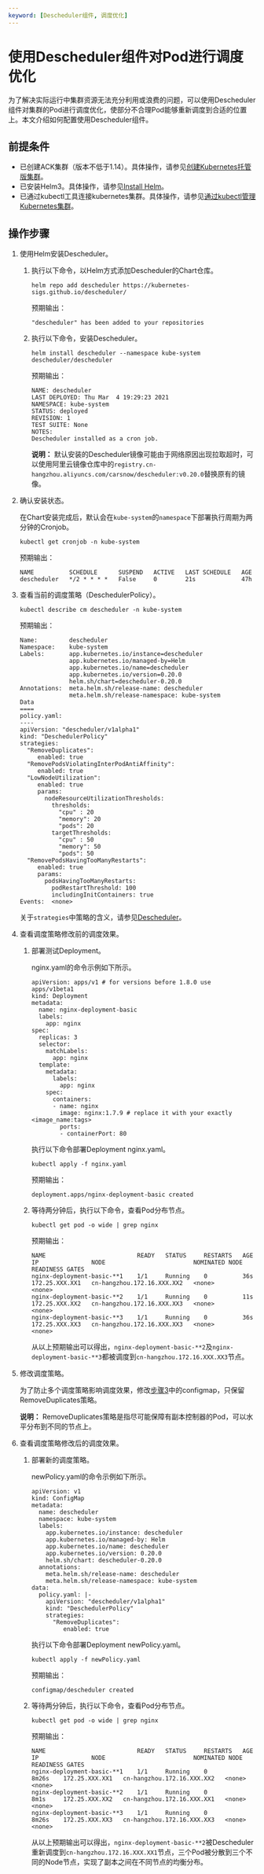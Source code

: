 ```yaml
---
keyword: [Descheduler组件, 调度优化]
---
```


# 使用Descheduler组件对Pod进行调度优化

为了解决实际运行中集群资源无法充分利用或浪费的问题，可以使用Descheduler组件对集群的Pod进行调度优化，使部分不合理Pod能够重新调度到合适的位置上。本文介绍如何配置使用Descheduler组件。

## 前提条件

-   已创建ACK集群（版本不低于1.14）。具体操作，请参见[创建Kubernetes托管版集群](/cn.zh-CN/Kubernetes集群用户指南/集群/创建集群/创建Kubernetes托管版集群.md)。
-   已安装Helm3。具体操作，请参见[Install Helm](https://github.com/helm/helm)。
-   已通过kubectl工具连接kubernetes集群。具体操作，请参见[通过kubectl管理Kubernetes集群](/cn.zh-CN/Kubernetes集群用户指南/集群/连接集群/通过kubectl管理Kubernetes集群.md)。

## 操作步骤

1.  使用Helm安装Descheduler。

    1.  执行以下命令，以Helm方式添加Descheduler的Chart仓库。

        ```
        helm repo add descheduler https://kubernetes-sigs.github.io/descheduler/
        ```

        预期输出：

        ```
        "descheduler" has been added to your repositories
        ```

    2.  执行以下命令，安装Descheduler。

        ```
        helm install descheduler --namespace kube-system descheduler/descheduler
        ```

        预期输出：

        ```
        NAME: descheduler
        LAST DEPLOYED: Thu Mar  4 19:29:23 2021
        NAMESPACE: kube-system
        STATUS: deployed
        REVISION: 1
        TEST SUITE: None
        NOTES:
        Descheduler installed as a cron job.
        ```

        **说明：** 默认安装的Descheduler镜像可能由于网络原因出现拉取超时，可以使用阿里云镜像仓库中的`registry.cn-hangzhou.aliyuncs.com/carsnow/descheduler:v0.20.0`替换原有的镜像。

2.  确认安装状态。

    在Chart安装完成后，默认会在`kube-system`的`namespace`下部署执行周期为两分钟的Cronjob。

    ```
    kubectl get cronjob -n kube-system
    ```

    预期输出：

    ```
    NAME          SCHEDULE      SUSPEND   ACTIVE   LAST SCHEDULE   AGE
    descheduler   */2 * * * *   False     0        21s             47h
    ```

3.  查看当前的调度策略（DeschedulerPolicy）。

    ```
    kubectl describe cm descheduler -n kube-system
    ```

    预期输出：

    ```
    Name:         descheduler
    Namespace:    kube-system
    Labels:       app.kubernetes.io/instance=descheduler
                  app.kubernetes.io/managed-by=Helm
                  app.kubernetes.io/name=descheduler
                  app.kubernetes.io/version=0.20.0
                  helm.sh/chart=descheduler-0.20.0
    Annotations:  meta.helm.sh/release-name: descheduler
                  meta.helm.sh/release-namespace: kube-system
    Data
    ====
    policy.yaml:
    ----
    apiVersion: "descheduler/v1alpha1"
    kind: "DeschedulerPolicy"
    strategies:
      "RemoveDuplicates":
         enabled: true
      "RemovePodsViolatingInterPodAntiAffinity":
         enabled: true
      "LowNodeUtilization":
         enabled: true
         params:
           nodeResourceUtilizationThresholds:
             thresholds:
               "cpu" : 20
               "memory": 20
               "pods": 20
             targetThresholds:
               "cpu" : 50
               "memory": 50
               "pods": 50
      "RemovePodsHavingTooManyRestarts":
         enabled: true
         params:
           podsHavingTooManyRestarts:
             podRestartThreshold: 100
             includingInitContainers: true
    Events:  <none>
    ```

    关于`strategies`中策略的含义，请参见[Descheduler](https://github.com/kubernetes-sigs/descheduler)。

4.  查看调度策略修改前的调度效果。

    1.  部署测试Deployment。

        nginx.yaml的命令示例如下所示。

        ```
        apiVersion: apps/v1 # for versions before 1.8.0 use apps/v1beta1
        kind: Deployment
        metadata:
          name: nginx-deployment-basic
          labels:
            app: nginx
        spec:
          replicas: 3
          selector:
            matchLabels:
              app: nginx
          template:
            metadata:
              labels:
                app: nginx
            spec:
              containers:
              - name: nginx
                image: nginx:1.7.9 # replace it with your exactly <image_name:tags>
                ports:
                - containerPort: 80
        ```

        执行以下命令部署Deployment nginx.yaml。

        ```
        kubectl apply -f nginx.yaml
        ```

        预期输出：

        ```
        deployment.apps/nginx-deployment-basic created
        ```

    2.  等待两分钟后，执行以下命令，查看Pod分布节点。

        ```
        kubectl get pod -o wide | grep nginx
        ```

        预期输出：

        ```
        NAME                          READY   STATUS     RESTARTS   AGE    IP               NODE                         NOMINATED NODE   READINESS GATES
        nginx-deployment-basic-**1    1/1     Running    0          36s    172.25.XXX.XX1   cn-hangzhou.172.16.XXX.XX2   <none>           <none>
        nginx-deployment-basic-**2    1/1     Running    0          11s    172.25.XXX.XX2   cn-hangzhou.172.16.XXX.XX3   <none>           <none>
        nginx-deployment-basic-**3    1/1     Running    0          36s    172.25.XXX.XX3   cn-hangzhou.172.16.XXX.XX3   <none>           <none>
        ```

        从以上预期输出可以得出，`nginx-deployment-basic-**2`及`nginx-deployment-basic-**3`都被调度到`cn-hangzhou.172.16.XXX.XX3`节点。

5.  修改调度策略。

    为了防止多个调度策略影响调度效果，修改[步骤3](#step_aly_k85_ulh)中的configmap，只保留RemoveDuplicates策略。

    **说明：** RemoveDuplicates策略是指尽可能保障有副本控制器的Pod，可以水平分布到不同的节点上。

6.  查看调度策略修改后的调度效果。

    1.  部署新的调度策略。

        newPolicy.yaml的命令示例如下所示。

        ```
        apiVersion: v1
        kind: ConfigMap
        metadata:
          name: descheduler
          namespace: kube-system
          labels:
            app.kubernetes.io/instance: descheduler
            app.kubernetes.io/managed-by: Helm
            app.kubernetes.io/name: descheduler
            app.kubernetes.io/version: 0.20.0
            helm.sh/chart: descheduler-0.20.0  
          annotations:
            meta.helm.sh/release-name: descheduler
            meta.helm.sh/release-namespace: kube-system
        data: 
          policy.yaml: |-
            apiVersion: "descheduler/v1alpha1"
            kind: "DeschedulerPolicy"
            strategies:
              "RemoveDuplicates":
                 enabled: true
        ```

        执行以下命令部署Deployment newPolicy.yaml。

        ```
        kubectl apply -f newPolicy.yaml
        ```

        预期输出：

        ```
        configmap/descheduler created
        ```

    2.  等待两分钟后，执行以下命令，查看Pod分布节点。

        ```
        kubectl get pod -o wide | grep nginx
        ```

        预期输出：

        ```
        NAME                          READY   STATUS     RESTARTS   AGE      IP               NODE                         NOMINATED NODE   READINESS GATES
        nginx-deployment-basic-**1    1/1     Running    0          8m26s    172.25.XXX.XX1   cn-hangzhou.172.16.XXX.XX2   <none>           <none>
        nginx-deployment-basic-**2    1/1     Running    0          8m1s     172.25.XXX.XX2   cn-hangzhou.172.16.XXX.XX1   <none>           <none>
        nginx-deployment-basic-**3    1/1     Running    0          8m26s    172.25.XXX.XX3   cn-hangzhou.172.16.XXX.XX3   <none>           <none>
        ```

        从以上预期输出可以得出，`nginx-deployment-basic-**2`被Descheduler重新调度到`cn-hangzhou.172.16.XXX.XX1`节点，三个Pod被分散到三个不同的Node节点，实现了副本之间在不同节点的均衡分布。


